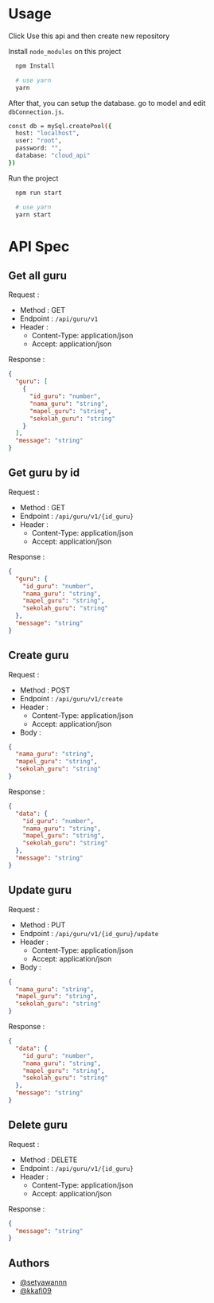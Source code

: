 # Usage

Click Use this api and then create new repository

Install `node_modules` on this project

```bash
  npm Install

  # use yarn
  yarn
```

After that, you can setup the database. go to model and edit `dbConnection.js`.

```bash
const db = mySql.createPool({
  host: "localhost",
  user: "root",
  password: "",
  database: "cloud_api"
})
```

Run the project

```bash
  npm run start

  # use yarn
  yarn start
```

# API Spec

## Get all guru

Request :

- Method : GET
- Endpoint : `/api/guru/v1`
- Header :
  - Content-Type: application/json
  - Accept: application/json

Response :

```json
{
  "guru": [
    {
      "id_guru": "number",
      "nama_guru": "string",
      "mapel_guru": "string",
      "sekolah_guru": "string"
    }
  ],
  "message": "string"
}
```

## Get guru by id

Request :

- Method : GET
- Endpoint : `/api/guru/v1/{id_guru}`
- Header :
  - Content-Type: application/json
  - Accept: application/json

Response :

```json
{
  "guru": {
    "id_guru": "number",
    "nama_guru": "string",
    "mapel_guru": "string",
    "sekolah_guru": "string"
  },
  "message": "string"
}
```

## Create guru

Request :

- Method : POST
- Endpoint : `/api/guru/v1/create`
- Header :
  - Content-Type: application/json
  - Accept: application/json
- Body :

```json
{
  "nama_guru": "string",
  "mapel_guru": "string",
  "sekolah_guru": "string"
}
```

Response :

```json
{
  "data": {
    "id_guru": "number",
    "nama_guru": "string",
    "mapel_guru": "string",
    "sekolah_guru": "string"
  },
  "message": "string"
}
```

## Update guru

Request :

- Method : PUT
- Endpoint : `/api/guru/v1/{id_guru}/update`
- Header :
  - Content-Type: application/json
  - Accept: application/json
- Body :

```json
{
  "nama_guru": "string",
  "mapel_guru": "string",
  "sekolah_guru": "string"
}
```

Response :

```json
{
  "data": {
    "id_guru": "number",
    "nama_guru": "string",
    "mapel_guru": "string",
    "sekolah_guru": "string"
  },
  "message": "string"
}
```

## Delete guru

Request :

- Method : DELETE
- Endpoint : `/api/guru/v1/{id_guru}`
- Header :
  - Content-Type: application/json
  - Accept: application/json

Response :

```json
{
  "message": "string"
}
```

## Authors

- [@setyawannn](https://www.github.com/setyawannn)
- [@kkafi09](https://www.github.com/kkafi09)